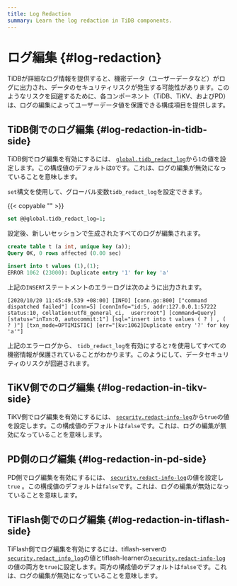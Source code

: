 ```yaml
---
title: Log Redaction
summary: Learn the log redaction in TiDB components.
---
```


# ログ編集 {#log-redaction}

TiDBが詳細なログ情報を提供すると、機密データ（ユーザーデータなど）がログに出力され、データのセキュリティリスクが発生する可能性があります。このようなリスクを回避するために、各コンポーネント（TiDB、TiKV、およびPD）は、ログの編集によってユーザーデータ値を保護できる構成項目を提供します。

## TiDB側でのログ編集 {#log-redaction-in-tidb-side}

TiDB側でログ編集を有効にするには、 [`global.tidb_redact_log`](/system-variables.md#tidb_redact_log)から`1`の値を設定します。この構成値のデフォルトは`0`です。これは、ログの編集が無効になっていることを意味します。

`set`構文を使用して、グローバル変数`tidb_redact_log`を設定できます。

{{< copyable "" >}}

```sql
set @@global.tidb_redact_log=1;
```

設定後、新しいセッションで生成されたすべてのログが編集されます。

```sql
create table t (a int, unique key (a));
Query OK, 0 rows affected (0.00 sec)

insert into t values (1),(1);
ERROR 1062 (23000): Duplicate entry '1' for key 'a'
```

上記の`INSERT`ステートメントのエラーログは次のように出力されます。

```
[2020/10/20 11:45:49.539 +08:00] [INFO] [conn.go:800] ["command dispatched failed"] [conn=5] [connInfo="id:5, addr:127.0.0.1:57222 status:10, collation:utf8_general_ci,  user:root"] [command=Query] [status="inTxn:0, autocommit:1"] [sql="insert into t values ( ? ) , ( ? )"] [txn_mode=OPTIMISTIC] [err="[kv:1062]Duplicate entry '?' for key 'a'"]
```

上記のエラーログから、 `tidb_redact_log`を有効にすると`?`を使用してすべての機密情報が保護されていることがわかります。このようにして、データセキュリティのリスクが回避されます。

## TiKV側でのログ編集 {#log-redaction-in-tikv-side}

TiKV側でログ編集を有効にするには、 [`security.redact-info-log`](/tikv-configuration-file.md#redact-info-log-new-in-v408)から`true`の値を設定します。この構成値のデフォルトは`false`です。これは、ログの編集が無効になっていることを意味します。

## PD側のログ編集 {#log-redaction-in-pd-side}

PD側でログ編集を有効にするには、 [`security.redact-info-log`](/pd-configuration-file.md#redact-info-log-new-in-v50)の値を設定し`true` 。この構成値のデフォルトは`false`です。これは、ログの編集が無効になっていることを意味します。

## TiFlash側でのログ編集 {#log-redaction-in-tiflash-side}

TiFlash側でログ編集を有効にするには、tiflash-serverの[`security.redact_info_log`](/tiflash/tiflash-configuration.md#configure-the-tiflashtoml-file)の値とtiflash-learnerの[`security.redact-info-log`](/tiflash/tiflash-configuration.md#configure-the-tiflash-learnertoml-file)の値の両方を`true`に設定します。両方の構成値のデフォルトは`false`です。これは、ログの編集が無効になっていることを意味します。
